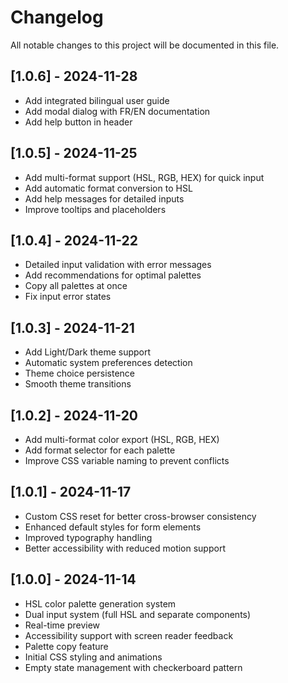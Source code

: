 
# Changelog

All notable changes to this project will be documented in this file.

## [1.0.6] - 2024-11-28

- Add integrated bilingual user guide
- Add modal dialog with FR/EN documentation
- Add help button in header

## [1.0.5] - 2024-11-25

- Add multi-format support (HSL, RGB, HEX) for quick input
- Add automatic format conversion to HSL
- Add help messages for detailed inputs
- Improve tooltips and placeholders

## [1.0.4] - 2024-11-22

- Detailed input validation with error messages
- Add recommendations for optimal palettes
- Copy all palettes at once
- Fix input error states

## [1.0.3] - 2024-11-21

- Add Light/Dark theme support
- Automatic system preferences detection
- Theme choice persistence
- Smooth theme transitions

## [1.0.2] - 2024-11-20

- Add multi-format color export (HSL, RGB, HEX)
- Add format selector for each palette
- Improve CSS variable naming to prevent conflicts

## [1.0.1] - 2024-11-17

- Custom CSS reset for better cross-browser consistency
- Enhanced default styles for form elements
- Improved typography handling
- Better accessibility with reduced motion support

## [1.0.0] - 2024-11-14

- HSL color palette generation system
- Dual input system (full HSL and separate components)
- Real-time preview
- Accessibility support with screen reader feedback
- Palette copy feature
- Initial CSS styling and animations
- Empty state management with checkerboard pattern
